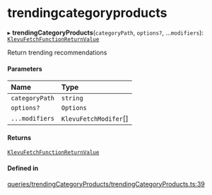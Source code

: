 # trendingcategoryproducts
      
▸ **trendingCategoryProducts**(`categoryPath`, `options?`, ...`modifiers`): [`KlevuFetchFunctionReturnValue`](klevufetchfunctionreturnvalue.md)

Return trending recommendations

#### Parameters

| Name | Type |
| :------ | :------ |
| `categoryPath` | `string` |
| `options?` | `Options` |
| `...modifiers` | `KlevuFetchModifer`[] |

#### Returns

[`KlevuFetchFunctionReturnValue`](klevufetchfunctionreturnvalue.md)

#### Defined in

[queries/trendingCategoryProducts/trendingCategoryProducts.ts:39](https://github.com/klevultd/frontend-sdk/blob/4665e27/packages/klevu-core/src/queries/trendingCategoryProducts/trendingCategoryProducts.ts#L39)

